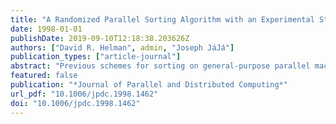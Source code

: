 ```yaml
---
title: "A Randomized Parallel Sorting Algorithm with an Experimental Study"
date: 1998-01-01
publishDate: 2019-09-10T12:18:38.203626Z
authors: ["David R. Helman", admin, "Joseph JáJá"]
publication_types: ["article-journal"]
abstract: "Previous schemes for sorting on general-purpose parallel machines have had to choose between poor load balancing and irregular communication or multiple rounds of all-to-all personalized communication. In this paper, we introduce a novel variation on sample sort which uses only two rounds of regular all-to-all personalized communication in a scheme that yields very good load balancing with virtually no overhead. Moreover, unlike previous variations, our algorithm efficiently handles the presence of duplicate values without the overhead of tagging each element with a unique identifier. This algorithm was implemented in Split-C and run on a variety of platforms, including the Thinking Machines CM-5, the IBM SP-2, and the Cray Research T3D. We ran our code using widely different benchmarks to examine the dependence of our algorithm on the input distribution. Our experimental results illustrate the efficiency and scalability of our algorithm across different platforms. In fact, it seems to outperform all similar algorithms known to the authors on these platforms, and its performance is invariant over the set of input distributions unlike previous efficient algorithms. Our results also compare favorably with those reported for the simpler ranking problem posed by the NAS Integer Sorting (IS) Benchmark."
featured: false
publication: "*Journal of Parallel and Distributed Computing*"
url_pdf: "10.1006/jpdc.1998.1462"
doi: "10.1006/jpdc.1998.1462"
---
```


